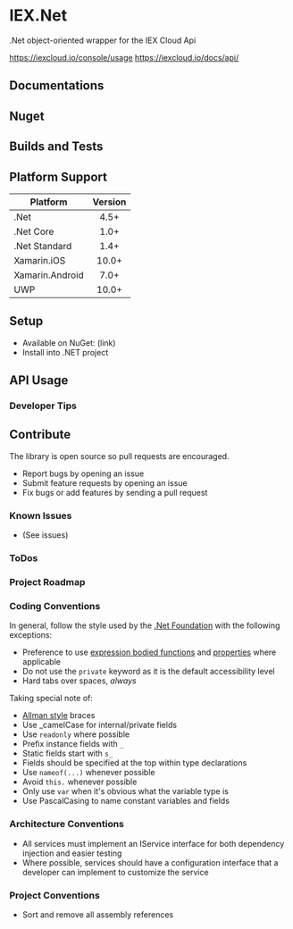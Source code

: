 # IEX.Net
.Net object-oriented wrapper for the IEX Cloud Api

https://iexcloud.io/console/usage
https://iexcloud.io/docs/api/

## Documentations

## Nuget

## Builds and Tests
<!--
[![Build status](https://ci.appveyor.com/api/projects/status/7aiumqihtin1hmwg/branch/master?svg=true)](https://ci.appveyor.com/project/chriszumberge/slngen/branch/master)

[![Codacy Badge](https://api.codacy.com/project/badge/Grade/95c5f5a4dfce4dde9cc76247a88a8190)](https://www.codacy.com/app/chriszumberge/SlnGen?utm_source=github.com&amp;utm_medium=referral&amp;utm_content=chriszumberge/SlnGen&amp;utm_campaign=Badge_Grade)

CI NuGet Feed: (appveyor)
-->

## Platform Support
|Platform       | Version  |
|---------------|:--------:|
|.Net           | 4.5+  |
|.Net Core      | 1.0+  |
|.Net Standard  | 1.4+  |
|Xamarin.iOS    | 10.0+ |
|Xamarin.Android| 7.0+  |
|UWP            | 10.0+ |

## Setup
- Available on NuGet: (link)
- Install into .NET project

## API Usage

### Developer Tips

## Contribute
The library is open source so pull requests are encouraged.
- Report bugs by opening an issue
- Submit feature requests by opening an issue
- Fix bugs or add features by sending a pull request

### Known Issues
- (See issues)

### ToDos

### Project Roadmap

### Coding Conventions
In general, follow the style used by the [.Net Foundation](https://github.com/dotnet/corefx/blob/master/Documentation/coding-guidelines/coding-style.md)
with the following exceptions:
- Preference to use [expression bodied functions](https://docs.microsoft.com/en-us/dotnet/csharp/programming-guide/statements-expressions-operators/expression-bodied-members#methods)
and [properties](https://docs.microsoft.com/en-us/dotnet/csharp/programming-guide/statements-expressions-operators/expression-bodied-members#property-get-statements)
where applicable
- Do not use the ```private``` keyword as it is the default accessibility level
- Hard tabs over spaces, *always*

Taking special note of:
- [Allman style](https://en.wikipedia.org/wiki/Indent_style#Allman_style) braces
- Use _camelCase for internal/private fields
- Use ```readonly``` where possible
- Prefix instance fields with ```_```
- Static fields start with ```s_```
- Fields should be specified at the top within type declarations
- Use ```nameof(...)``` whenever possible
- Avoid ```this.``` whenever possible
- Only use ```var``` when it's obvious what the variable type is
- Use PascalCasing to name constant variables and fields

### Architecture Conventions
- All services must implement an IService interface for both dependency injection and easier testing
- Where possible, services should have a configuration interface that a developer can implement to customize the service

### Project Conventions
- Sort and remove all assembly references